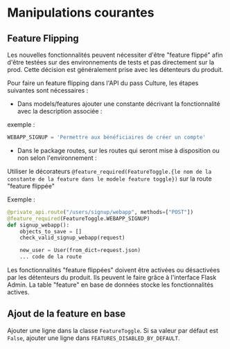 # Manipulations courantes

## Feature Flipping

Les nouvelles fonctionnalités peuvent nécessiter d'être "feature flippé" afin d'être testées sur des environnements de tests et pas directement sur la prod. Cette décision est généralement prise avec les détenteurs du produit.

Pour faire un feature flipping dans l'API du pass Culture, les étapes suivantes sont nécessaires :

- Dans models/features ajouter une constante décrivant la fonctionnalité avec la description associée :

exemple :

```python
WEBAPP_SIGNUP = 'Permettre aux bénéficiaires de créer un compte'
```

- Dans le package routes, sur les routes qui seront mise à disposition ou non selon l'environnement :

Utiliser le décorateurs `@feature_required(FeatureToggle.{le nom de la constante de la feature dans le modele feature toggle})` sur la route "feature flippée"

Exemple :

```python
@private_api.route("/users/signup/webapp", methods=["POST"])
@feature_required(FeatureToggle.WEBAPP_SIGNUP)
def signup_webapp():
    objects_to_save = []
    check_valid_signup_webapp(request)

    new_user = User(from_dict=request.json)
    ... code de la route
```

Les fonctionnalités "feature flippées" doivent être activées ou désactivées par les détenteurs du produit. Ils peuvent le faire grâce à l'interface Flask Admin. La table "feature" en base de données stocke les fonctionnalités actives.

## Ajout de la feature en base

Ajouter une ligne dans la classe `FeatureToggle`. Si sa valeur par défaut est `False`, ajouter une ligne dans `FEATURES_DISABLED_BY_DEFAULT`.
